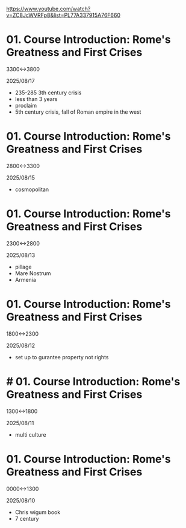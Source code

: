 https://www.youtube.com/watch?v=ZC8JcWVRFp8&list=PL77A337915A76F660

# 01. Course Introduction: Rome's Greatness and First Crises
3300<->3800

2025/08/17

- 235-285 3th century crisis
- less than 3 years
- proclaim
- 5th century crisis, fall of Roman empire in the west

# 01. Course Introduction: Rome's Greatness and First Crises

2800<->3300

2025/08/15

- cosmopolitan

# 01. Course Introduction: Rome's Greatness and First Crises

2300<->2800

2025/08/13

- pillage
- Mare Nostrum
- Armenia

# 01. Course Introduction: Rome's Greatness and First Crises

1800<->2300

2025/08/12

- set up to gurantee property not rights

# # 01. Course Introduction: Rome's Greatness and First Crises
1300<->1800

2025/08/11

- multi culture

# 01. Course Introduction: Rome's Greatness and First Crises

0000<->1300

2025/08/10

- Chris wigum book
- 7 century
